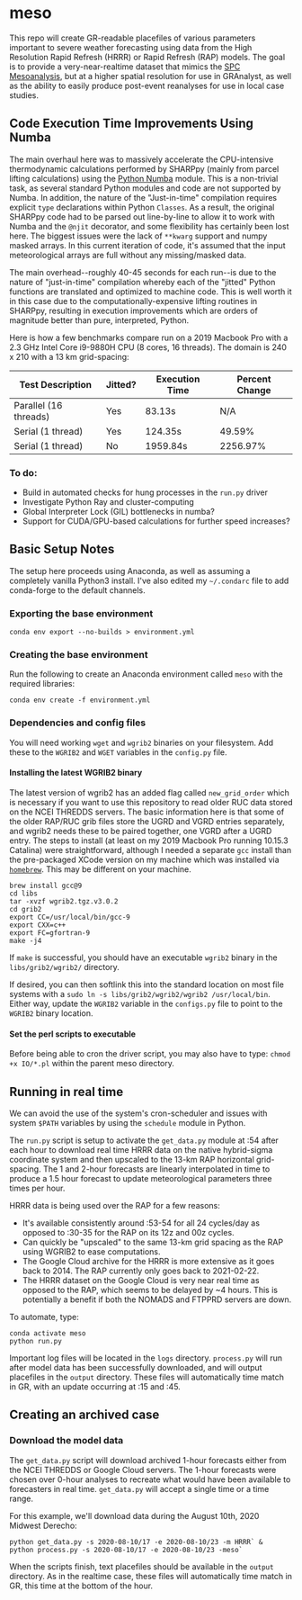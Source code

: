 # meso
This repo will create GR-readable placefiles of various parameters important to severe weather forecasting using data from the High Resolution Rapid Refresh (HRRR) or Rapid Refresh (RAP) models. The goal is to provide a very-near-realtime dataset that mimics the [SPC Mesoanalysis](https://www.spc.noaa.gov/exper/mesoanalysis/new/viewsector.php?sector=20#), but at a higher spatial resolution for use in GRAnalyst, as well as the ability to easily produce post-event reanalyses for use in local case studies.

## Code Execution Time Improvements Using Numba
The main overhaul here was to massively accelerate the CPU-intensive thermodynamic calculations performed by SHARPpy (mainly from parcel lifting calculations) using the [Python Numba](http://numba.pydata.org/) module. This is a non-trivial task, as several standard Python modules and code are not supported by Numba. In addition, the nature of the "Just-in-time" compilation requires explicit `type` declarations within Python `Classes`. As a result, the original SHARPpy code had to be parsed out line-by-line to allow it to work with Numba and the `@njit` decorator, and some flexibility has certainly been lost here. The biggest issues were the lack of `**kwarg` support and numpy masked arrays. In this current iteration of code, it's assumed that the input meteorological arrays are full without any missing/masked data.

The main overhead--roughly 40-45 seconds for each run--is due to the nature of "just-in-time" compilation whereby each of the "jitted" Python functions are translated and optimized to machine code. This is well worth it in this case due to the computationally-expensive lifting routines in SHARPpy, resulting in execution improvements which are orders of magnitude better than pure, interpreted, Python.

Here is how a few benchmarks compare run on a 2019 Macbook Pro with a 2.3 GHz Intel Core i9-9880H CPU (8 cores, 16 threads). The domain is 240 x 210 with a 13 km grid-spacing:

| Test Description      | Jitted? | Execution Time | Percent Change      |
| --------------------- | ------- | -------------- | ------------------- |
| Parallel (16 threads) | Yes     | 83.13s         | N/A                 |
| Serial (1 thread)     | Yes     | 124.35s        | 49.59%              |
| Serial (1 thread)     | No      | 1959.84s       | 2256.97%            |

### To do:
- Build in automated checks for hung processes in the `run.py` driver
- Investigate Python Ray and cluster-computing
- Global Interpreter Lock (GIL) bottlenecks in numba?
- Support for CUDA/GPU-based calculations for further speed increases?  

## Basic Setup Notes
The setup here proceeds using Anaconda, as well as assuming a completely vanilla Python3 install. I've also edited my `~/.condarc` file to add conda-forge to the default channels.

### Exporting the base environment

```
conda env export --no-builds > environment.yml
```

### Creating the base environment
Run the following to create an Anaconda environment called `meso` with the required libraries:

```
conda env create -f environment.yml
```

### Dependencies and config files
You will need working `wget` and `wgrib2` binaries on your filesystem. Add these to the `WGRIB2` and `WGET` variables in the `config.py` file.

#### Installing the latest WGRIB2 binary
The latest version of wgrib2 has an added flag called `new_grid_order` which is necessary if you want to use this repository to read older RUC data stored on the NCEI THREDDS servers. The basic information here is that some of the older RAP/RUC grib files store the UGRD and VGRD entries separately, and wgrib2 needs these to be paired together, one VGRD after a UGRD entry. The steps to install (at least on my 2019 Macbook Pro running 10.15.3 Catalina) were straightforward, although I needed a separate `gcc` install than the pre-packaged XCode version on my machine which was installed via [`homebrew`](https://brew.sh/). This may be different on your machine.

```
brew install gcc@9
cd libs
tar -xvzf wgrib2.tgz.v3.0.2
cd grib2
export CC=/usr/local/bin/gcc-9
export CXX=c++
export FC=gfortran-9
make -j4
```

If `make` is successful, you should have an executable `wgrib2` binary in the `libs/grib2/wgrib2/` directory.

If desired, you can then softlink this into the standard location on most file systems with a `sudo ln -s libs/grib2/wgrib2/wgrib2 /usr/local/bin`. Either way, update the `WGRIB2` variable in the `configs.py` file to point to the `WGRIB2` binary location.

#### Set the perl scripts to executable
Before being able to cron the driver script, you may also have to type: `chmod +x IO/*.pl` within the parent meso directory.

## Running in real time
We can avoid the use of the system's cron-scheduler and issues with system `$PATH` variables by using the `schedule` module in Python.

The `run.py` script is setup to activate the `get_data.py` module at :54 after each hour to download real time HRRR data on the native hybrid-sigma coordinate system and then upscaled to the 13-km RAP horizontal grid-spacing. The 1 and 2-hour forecasts are linearly interpolated in time to produce a 1.5 hour forecast to update meteorological parameters three times per hour.

HRRR data is being used over the RAP for a few reasons:

- It's available consistently around :53-54 for all 24 cycles/day as opposed to :30-35
  for the RAP on its 12z and 00z cycles.
- Can quickly be "upscaled" to the same 13-km grid spacing as the RAP using WGRIB2
  to ease computations.
- The Google Cloud archive for the HRRR is more extensive as it goes back to 2014.
  The RAP currently only goes back to 2021-02-22.
- The HRRR dataset on the Google Cloud is very near real time as opposed to the RAP,
  which seems to be delayed by ~4 hours. This is potentially a benefit if both the
  NOMADS and FTPPRD servers are down.

To automate, type:

```
conda activate meso
python run.py
```

Important log files will be located in the `logs` directory. `process.py` will run after model data has been successfully downloaded, and will output placefiles in the `output` directory. These files will automatically time match in GR, with an update occurring at :15 and :45.

## Creating an archived case
### Download the model data
The `get_data.py` script will download archived 1-hour forecasts either from the NCEI THREDDS or Google Cloud servers. The 1-hour forecasts were chosen over 0-hour analyses to recreate what would have been available to forecasters in real time. `get_data.py` will accept a single time or a time range.  

For this example, we'll download data during the August 10th, 2020 Midwest Derecho:

```
python get_data.py -s 2020-08-10/17 -e 2020-08-10/23 -m HRRR` &
python process.py -s 2020-08-10/17 -e 2020-08-10/23 -meso`
```

When the scripts finish, text placefiles should be available in the `output` directory. As in the realtime case, these files will automatically time match in GR, this time at the bottom of the hour. 
